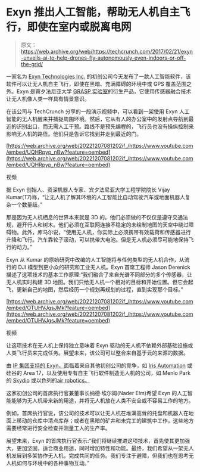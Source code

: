 # Exyn 推出人工智能，帮助无人机自主飞行，即使在室内或脱离电网 

> 原文：<https://web.archive.org/web/https://techcrunch.com/2017/02/21/exyn-unveils-ai-to-help-drones-fly-autonomously-even-indoors-or-off-the-grid/>

一家名为 [Exyn Technologies Inc.](https://web.archive.org/web/20221207081202/https://exyntechnologies.com/) 的初创公司今天发布了一款人工智能软件，该软件可以让无人机自主飞行，即使在黑暗、充满障碍的环境中或 GPS 覆盖范围之外。Exyn 是宾夕法尼亚大学 [GRASP 实验室](https://web.archive.org/web/20221207081202/https://www.grasp.upenn.edu/)的衍生产品，它使用传感器融合技术让无人机像人类一样具有情景意识。

在该公司与 TechCrunch 分享的一段演示视频中，可以看到一架使用 Exyn 人工智能的无人机醒来并捕捉周围环境。然后，它从有人的办公室中的发射点导航到最近的识别出口，而无需人工干预。路线不是预先编程的，飞行员也没有操纵控制来影响无人机的路径。他们只是告诉它找到并走到最近的门。

[https://web.archive.org/web/20221207081202if_/https://www.youtube.com/embed/UQHRpyp_nBw?feature=oembed](https://web.archive.org/web/20221207081202if_/https://www.youtube.com/embed/UQHRpyp_nBw?feature=oembed)

视频

据 Exyn 创始人、资深机器人专家、宾夕法尼亚大学工程学院院长 Vijay Kumar(T7)称，“让无人机了解其环境的人工智能比自动驾驶汽车或地面机器人复杂一个数量级。”

那是因为无人机栖息的世界本来就是 3D 的。他们必须做的不仅仅是遵守交通法规，避开行人和树木。他们必须在互联网连接不稳定的未绘制地图的天空中绕过障碍物。此外，库马尔说，“使用无人机，你实际上必须携带有效载荷和传感器进行升降和飞行。汽车靠轮子滚动，可以携带大电池。但是无人机必须尽可能地保持飞行的动力。”

Exyn 从 Kumar 的原始研究中改编的人工智能将与任何类型的无人机合作，从流行的 DJI 模型到更小众的研究和工业无人机。Exyn 首席工程师 Jason Derenick 描述了这项技术的基本工作原理:“我们融合了来自光谱不同部分的多个传感器，让无人机实时构建 3D 地图。我们只给无人机一个相对的目标和开始位置。但它会起飞，更新自己的地图，然后经历一个规划再规划的过程，直到实现那个目标。”

[https://web.archive.org/web/20221207081202if_/https://www.youtube.com/embed/OTUHVJgsJMk?feature=oembed](https://web.archive.org/web/20221207081202if_/https://www.youtube.com/embed/OTUHVJgsJMk?feature=oembed)

视频

让这项技术在无人机上保持独立意味着 Exyn 驱动的无人机不依赖外部基础设施或人类飞行员来完成任务。展望未来，该公司可以整合来自基于云的来源的数据。

由 [IP 集团支持的 Exyn，](https://web.archive.org/web/20221207081202/http://www.ipgroupplc.com/)面临着来自其他初创公司的竞争，如 [Iris Automation](https://web.archive.org/web/20221207081202/https://beta.techcrunch.com/2017/01/18/iris-automation-raises-1-5-million-to-help-drones-sense-and-avoid-obstacles/) 或硅谷的 Area 17，以及使用专有自主飞行软件制造无人机的公司，如 Menlo Park 的 [Skydio](https://web.archive.org/web/20221207081202/https://beta.techcrunch.com/2015/01/15/drone-auto-pilot/) 或以色列的[air robotics。](https://web.archive.org/web/20221207081202/https://beta.techcrunch.com/2016/06/21/airobotics-raises-28-5m-to-pursue-autonomous-drone-platforms-for-heavy-industry/)

这家初创公司的首席执行官兼董事长纳德·埃尔姆(Nader Elm)希望 Exyn 的人工智能能够为无人机带来新的用途，并将无人机放在人类不安全或不容易工作的地方。

例如，首席执行官说，该公司的技术可以让无人机在堆满高耸的托盘和机器人在地面上移动的仓库中清点库存；或者在黑暗的矿井和未完工的建筑中工作，这些地方需要经常进行安全检查并测量工人的生产率。

展望未来，Exyn 的首席执行官表示:“我们将继续推进这项技术，首先使其更加强大，更加坚固，适合商业用途，同时增加特性和功能。最终，我们希望从一架无人机发展到多架协作无人机，完成共同的任务。我们专注于避障，但我们也在思考无人机如何与环境中的各种事物互动。”